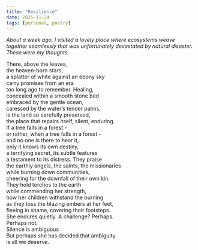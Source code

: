 ```yaml
---
title: "Resilience"
date: 2025-11-24
tags: [personal, poetry]
---
```


*About a week ago, I visited a lovely place where ecosystems weave together seamlessly that was unfortunately devastated by natural disaster. These were my thoughts.*

There, above the leaves, <br>
the heaven-born stars, <br>
a splatter of white against an ebony sky <br>
carry promises from an era <br>
too long ago to remember. Healing, <br>
concealed within a smooth stone bed <br>
embraced by the gentle ocean, <br>
caressed by the water’s tender palms, <br>
is the land so carefully preserved,<br>
the place that repairs itself, silent, enduring.
<br> If a tree falls in a forest - <br>
or rather, when a tree falls in a forest - <br>
and no one is there to hear it, <br>
only it knows its own destiny, <br>
a terrifying secret, its subtle features <br>
a testament to its distress. They praise <br>
the earthly angels, the saints, the missionaries
<br> while burning down communities, <br>
cheering for the downfall of their own kin. 
<br>
They hold torches to the earth <br>
while commending her strength, <br>
how her children withstand the burning <br>
as they toss the blazing embers at her feet, <br>
fleeing in shame, covering their footsteps. <br>
She endures quietly. A challenge? Perhaps. <br>
Perhaps not. <br>
Silence is ambiguous <br>
But perhaps she has decided that 
ambiguity <br>
is all we deserve. <br>